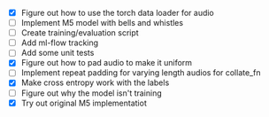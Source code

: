 - [x] Figure out how to use the torch data loader for audio
- [ ] Implement M5 model with bells and whistles
- [ ] Create training/evaluation script
- [ ] Add ml-flow tracking
- [ ] Add some unit tests
- [x] Figure out how to pad audio to make it uniform
- [ ] Implement repeat padding for varying length audios for collate_fn
- [x] Make cross entropy work with the labels
- [ ] Figure out why the model isn't training
- [x] Try out original M5 implementatiot
